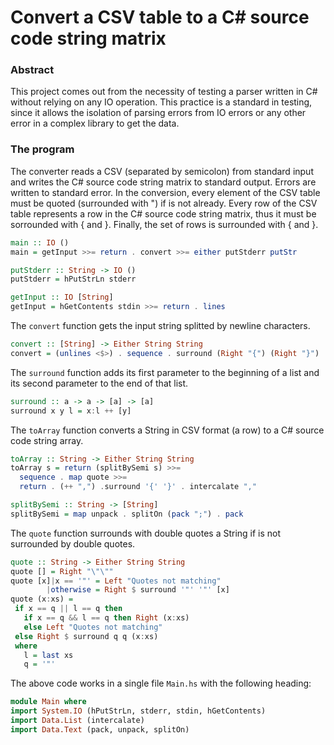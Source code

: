 # Convert a CSV table to a C# source code string matrix

### Abstract

This project comes out from the necessity of testing a parser written in C# without relying on any IO operation. This practice is a standard in testing, since it allows the isolation of parsing errors from IO errors or any other error in a complex library to get the data.

### The program

The converter reads a CSV (separated by semicolon) from standard input and writes the C# source code string matrix to standard output. Errors are written to standard error. In the conversion, every element of the CSV table must be quoted (surrounded with ") if is not already. Every row of the CSV table represents a row in the C# source code string
matrix, thus it must be sorrounded with { and }. Finally, the set of rows is surrounded with { and }.

``` haskell
main :: IO ()
main = getInput >>= return . convert >>= either putStderr putStr

putStderr :: String -> IO ()
putStderr = hPutStrLn stderr

getInput :: IO [String]
getInput = hGetContents stdin >>= return . lines
```


The `convert` function gets the input string splitted by newline characters.

``` haskell
convert :: [String] -> Either String String
convert = (unlines <$>) . sequence . surround (Right "{") (Right "}") . map toArray
```

The `surround` function adds its first parameter to the beginning of a list and its second parameter to the end of that list.

``` haskell
surround :: a -> a -> [a] -> [a]
surround x y l = x:l ++ [y]
```

The `toArray` function converts a String in CSV format (a row) to a C# source code string array.

``` haskell
toArray :: String -> Either String String
toArray s = return (splitBySemi s) >>= 
  sequence . map quote >>= 
  return . (++ ",") .surround '{' '}' . intercalate ","

splitBySemi :: String -> [String]
splitBySemi = map unpack . splitOn (pack ";") . pack
```

The `quote` function surrounds with double quotes a String if is not surrounded by double quotes.

 ``` haskell
quote :: String -> Either String String
quote [] = Right "\"\""
quote [x]|x == '"' = Left "Quotes not matching"
         |otherwise = Right $ surround '"' '"' [x]
quote (x:xs) = 
  if x == q || l == q then 
    if x == q && l == q then Right (x:xs)
    else Left "Quotes not matching"
  else Right $ surround q q (x:xs)
  where 
    l = last xs
    q = '"'
 ```


The above code works in a single file `Main.hs` with the following heading:

``` haskell
module Main where
import System.IO (hPutStrLn, stderr, stdin, hGetContents)
import Data.List (intercalate)
import Data.Text (pack, unpack, splitOn)
```
